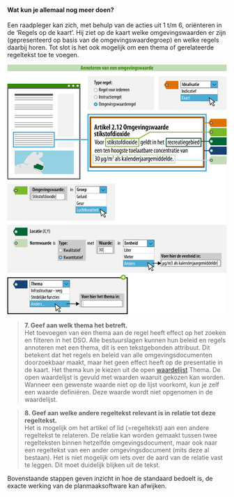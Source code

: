 ﻿#### Wat kun je allemaal nog meer doen?

Een raadpleger kan zich, met behulp van de acties uit 1 t/m 6, oriënteren in de
‘Regels op de kaart’. Hij ziet op de kaart welke omgevingswaarden er zijn
(gepresenteerd op basis van de omgevingswaardegroep) en welke regels daarbij
horen. Tot slot is het ook mogelijk om een thema of gerelateerde regeltekst toe
te voegen.

![](media/Praktijkrichtlijnen_Omgevingswaarde-Rijk.png)

>   **7. Geef aan welk thema het betreft.**  
>   Het toevoegen van een thema aan de regel heeft effect op het zoeken en
>   filteren in het DSO. Alle bestuurslagen kunnen hun beleid en regels
>   annoteren met een thema, dit is een tekstgebonden attribuut. Dit betekent
>   dat het regels en beleid van alle omgevingsdocumenten doorzoekbaar maakt,
>   maar het geen effect heeft op de presentatie in de kaart. Het thema kun je
>   kiezen uit de open
>   [waardelijst](https://stelselcatalogus.omgevingswet.overheid.nl/waardelijstenpagina)
>   Thema. De open waardelijst is gevuld met waarden waaruit gekozen kan worden.
>   Wanneer een gewenste waarde niet op de lijst voorkomt, kun je zelf een
>   waarde definiëren. Deze waarde wordt niet opgenomen in de waardelijst.

>   **8. Geef aan welke andere regeltekst relevant is in relatie tot deze
>   regeltekst.**  
>   Het is mogelijk om het artikel of lid (=regeltekst) aan een andere
>   regeltekst te relateren. De relatie kan worden gemaakt tussen twee
>   regelteksten binnen hetzelfde omgevingsdocument, maar ook naar een
>   regeltekst van een ander omgevingsdocument (mits deze al bestaan). Het is
>   niet mogelijk om iets over de aard van de relatie vast te leggen. Dit moet
>   duidelijk blijken uit de tekst.

Bovenstaande stappen geven inzicht in hoe de standaard bedoelt is, de exacte werking van de planmaaksoftware kan afwijken.